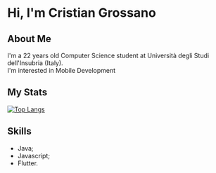 # Hi, I'm Cristian Grossano

## About Me
I'm a 22 years old Computer Science student at Università degli Studi dell'Insubria (Italy).  
I'm interested in Mobile Development
## My Stats

[![Top Langs](https://github-readme-stats.vercel.app/api/top-langs/?username=cristiangrossano)](https://github.com/anuraghazra/github-readme-stats)

## Skills

- Java;
- Javascript;
- Flutter.

